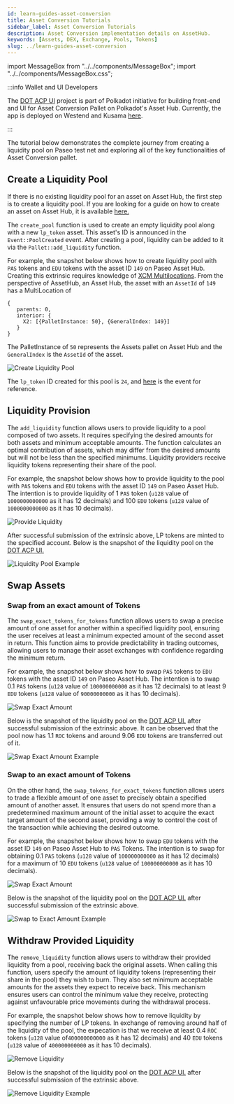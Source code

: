 ```yaml
---
id: learn-guides-asset-conversion
title: Asset Conversion Tutorials
sidebar_label: Asset Conversion Tutorials
description: Asset Conversion implementation details on AssetHub.
keywords: [Assets, DEX, Exchange, Pools, Tokens]
slug: ../learn-guides-asset-conversion
---
```


import MessageBox from "../../components/MessageBox"; import "../../components/MessageBox.css";

<MessageBox message="Polkadot-JS is for developers and power users only. If you need help using the Polkadot-JS UI, you can contact the
[Polkadot Support Team](https://support.polkadot.network/support/home). For more user-friendly tools
see the [wallets](./wallets-index), [apps](./apps-index) and [dashboard](./dashboards-index) pages." />

:::info Wallet and UI Developers

The [DOT ACP UI](https://github.com/MVPWorkshop/dot-acp-ui) project is part of Polkadot initiative
for building front-end and UI for Asset Conversion Pallet on Polkadot's Asset Hub. Currently, the
app is deployed on Westend and Kusama [here](https://app.dotacp.mvpworkshop.co/swap).

:::

The tutorial below demonstrates the complete journey from creating a liquidity pool on Paseo test
net and exploring all of the key functionalities of Asset Conversion pallet.

## Create a Liquidity Pool

If there is no existing liquidity pool for an asset on Asset Hub, the first step is to create a
liquidity pool. If you are looking for a guide on how to create an asset on Asset Hub, it is
available [here.](./learn-guides-assets-create.md)

The `create_pool` function is used to create an empty liquidity pool along with a new `lp_token`
asset. This asset's ID is announced in the `Event::PoolCreated` event. After creating a pool,
liquidity can be added to it via the `Pallet::add_liquidity` function.

For example, the snapshot below shows how to create liquidity pool with `PAS` tokens and `EDU`
tokens with the asset ID `149` on Paseo Asset Hub. Creating this extrinsic requires knowledge of
[XCM Multilocations](xcm/fundamentals/multilocation/summary.md). From the perspective of AssetHub,
an Asset Hub, the asset with an `AssetId` of `149` has a MultiLocation of

```
{
   parents: 0,
   interior: {
     X2: [{PalletInstance: 50}, {GeneralIndex: 149}]
   }
}
```

The PalletInstance of `50` represents the Assets pallet on Asset Hub and the `GeneralIndex` is the
`AssetId` of the asset.

![Create Liquidity Pool](../assets/asset-hub/Asset-Conversion-Create-Pool.png)

The `lp_token` ID created for this pool is `24`, and
[here](https://assethub-rococo.subscan.io/extrinsic/4604922-2?event=4604922-8) is the event for
reference.

## Liquidity Provision

The `add_liquidity` function allows users to provide liquidity to a pool composed of two assets. It
requires specifying the desired amounts for both assets and minimum acceptable amounts. The function
calculates an optimal contribution of assets, which may differ from the desired amounts but will not
be less than the specified minimums. Liquidity providers receive liquidity tokens representing their
share of the pool.

For example, the snapshot below shows how to provide liquidity to the pool with `PAS` tokens and
`EDU` tokens with the asset ID `149` on Paseo Asset Hub. The intention is to provide liquidity of 1
`PAS` token (`u128` value of `1000000000000` as it has 12 decimals) and 100 `EDU` tokens (`u128`
value of `1000000000000` as it has 10 decimals).

![Provide Liquidity](../assets/asset-hub/Asset-Conversion-Add-Liquidity.png)

After successful submission of the extrinsic above, LP tokens are minted to the specified account.
Below is the snapshot of the liquidity pool on the
[DOT ACP UI.](https://github.com/MVPWorkshop/dot-acp-ui)

![Liquidity Pool Example](../assets/asset-hub/Asset-Conversion-Liquidity-Pool-Example.png)

## Swap Assets

### Swap from an exact amount of Tokens

The `swap_exact_tokens_for_tokens` function allows users to swap a precise amount of one asset for
another within a specified liquidity pool, ensuring the user receives at least a minimum expected
amount of the second asset in return. This function aims to provide predictability in trading
outcomes, allowing users to manage their asset exchanges with confidence regarding the minimum
return.

For example, the snapshot below shows how to swap `PAS` tokens to `EDU` tokens with the asset ID
`149` on Paseo Asset Hub. The intention is to swap 0.1 `PAS` tokens (`u128` value of `100000000000`
as it has 12 decimals) to at least 9 `EDU` tokens (`u128` value of `90000000000` as it has 10
decimals).

![Swap Exact Amount](../assets/asset-hub/Asset-Conversion-Swap-Exact-Token.png)

Below is the snapshot of the liquidity pool on the
[DOT ACP UI.](https://github.com/MVPWorkshop/dot-acp-ui) after successful submission of the
extrinsic above. It can be observed that the pool now has 1.1 `ROC` tokens and around 9.06 `EDU`
tokens are transferred out of it.

![Swap Exact Amount Example](../assets/asset-hub/Asset-Conversion-Swap-Exact-Tokens-Example.png)

### Swap to an exact amount of Tokens

On the other hand, the `swap_tokens_for_exact_tokens` function allows users to trade a flexible
amount of one asset to precisely obtain a specified amount of another asset. It ensures that users
do not spend more than a predetermined maximum amount of the initial asset to acquire the exact
target amount of the second asset, providing a way to control the cost of the transaction while
achieving the desired outcome.

For example, the snapshot below shows how to swap `EDU` tokens with the asset ID `149` on Paseo
Asset Hub to `PAS` Tokens. The intention is to swap for obtaining 0.1 `PAS` tokens (`u128` value of
`100000000000` as it has 12 decimals) for a maximum of 10 `EDU` tokens (`u128` value of
`100000000000` as it has 10 decimals).

![Swap Exact Amount](../assets/asset-hub/Asset-Conversion-Swap-To-Exact-Tokens.png)

Below is the snapshot of the liquidity pool on the
[DOT ACP UI.](https://github.com/MVPWorkshop/dot-acp-ui) after successful submission of the
extrinsic above.

![Swap to Exact Amount Example](../assets/asset-hub/Asset-Conversion-Swap-To-Exact-Example.png)

## Withdraw Provided Liquidity

The `remove_liquidity` function allows users to withdraw their provided liquidity from a pool,
receiving back the original assets. When calling this function, users specify the amount of
liquidity tokens (representing their share in the pool) they wish to burn. They also set minimum
acceptable amounts for the assets they expect to receive back. This mechanism ensures users can
control the minimum value they receive, protecting against unfavourable price movements during the
withdrawal process​.

For example, the snapshot below shows how to remove liquidity by specifying the number of LP tokens.
In exchange of removing around half of the liquidity of the pool, the expecation is that we receive
at least 0.4 `ROC` tokens (`u128` value of`400000000000` as it has 12 decimals) and 40 `EDU` tokens
(`u128` value of `400000000000` as it has 10 decimals).

![Remove Liquidity](../assets/asset-hub/Asset-Conversion-Remove-Liquidity.png)

Below is the snapshot of the liquidity pool on the
[DOT ACP UI.](https://github.com/MVPWorkshop/dot-acp-ui) after successful submission of the
extrinsic above.

![Remove Liquidity Example](../assets/asset-hub/Asset-Conversion-Remove-Liquidity-Example.png)
